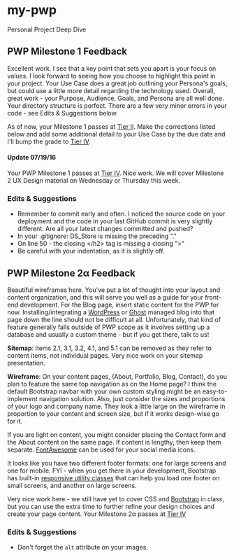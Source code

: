 # my-pwp
Personal Project Deep Dive

## PWP Milestone 1 Feedback
Excellent work. I see that a key point that sets you apart is your focus on values. I look forward to seeing how you choose to highlight this point in your project. Your Use Case does a great job outlining your Persona's goals, but could use a little more detail regarding the technology used. Overall, great work - your Purpose, Audience, Goals, and Persona are all well done. Your directory structure is perfect. There are a few very minor errors in your code - see Edits &amp; Suggestions below.

As of now, your Milestone 1 passes at [Tier II](https://bootcamp-coders.cnm.edu/projects/personal/rubric/). Make the corrections listed below and add some additional detail to your Use Case by the due date and I'll bump the grade to [Tier IV](https://bootcamp-coders.cnm.edu/projects/personal/rubric/).

#### Update 07/19/16
Your PWP Milestone 1 passes at [Tier IV](https://bootcamp-coders.cnm.edu/projects/personal/rubric/). Nice work. We will cover Milestone 2 UX Design material on Wednesday or Thursday this week.

### Edits &amp; Suggestions
- Remember to commit early and often. I noticed the source code on your deployment and the code in your last GitHub commit is very slightly different. Are all your latest changes committed and pushed? 
- In your .gitignore: DS_Store is missing the preceding "."
- On line 50 - the closing &lt;/h2&gt; tag is missing a closing "&gt;"
- Be careful with your indentation, as it is slightly off.

## PWP Milestone 2&alpha; Feedback
Beautiful wireframes here. You've put a lot of thought into your layout and content organization, and this will serve you well as a guide for your front-end development. For the Blog page, insert static content for the PWP for now. Installing/integrating a [WordPress](https://wordpress.org/) or [Ghost](https://ghost.org/) managed blog into that page down the line should not be difficult at all. Unfortunately, that kind of feature generally falls outside of PWP scope as it involves setting up a database and usually a custom theme - but if you get there, talk to us!

**Sitemap**: Items 2.1, 3.1, 3.2, 4.1, and 5.1 can be removed as they refer to content items, not individual pages. Very nice work on your sitemap presentation.

**Wireframe**: On your content pages, (About, Portfolio, Blog, Contact), do you plan to feature the same top navigation as on the Home page? I think the default Bootstrap navbar with your own custom styling might be an easy-to-implement navigation solution. Also, just consider the sizes and proportions of your logo and company name. They look a little large on the wireframe in proportion to your content and screen size, but if it works design-wise go for it. 

If you are light on content, you might consider placing the Contact form and the About content on the same page. If content is lengthy, then keep them separate. [FontAwesome](http://fontawesome.io/) can be used for your social media icons.

It looks like you have two different footer formats: one for large screens and one for mobile. FYI - when you get there in your development, Bootstrap has built-in [responsive utility classes](http://getbootstrap.com/css/#responsive-utilities) that can help you load one footer on small screens, and another on large screens. 

Very nice work here - we still have yet to cover CSS and [Bootstrap](http://getbootstrap.com/) in class, but you can use the extra time to further refine your design choices and create your page content.
Your Milestone 2&alpha; passes at [Tier IV](https://bootcamp-coders.cnm.edu/projects/personal/rubric/)

### Edits &amp; Suggestions
- Don't forget the `alt` attribute on your images.
